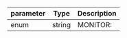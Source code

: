 | parameter | Type | Description |
| ----------- | ----------- |----------- |
| enum  |  string  | MONITOR:    |